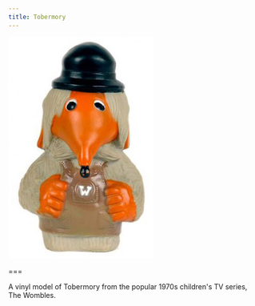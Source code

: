 ```yaml
---
title: Tobermory
---
```


![Wombles characters](tobermory.jpg)

===


A vinyl model of Tobermory from the popular 1970s children's TV series, The Wombles.


